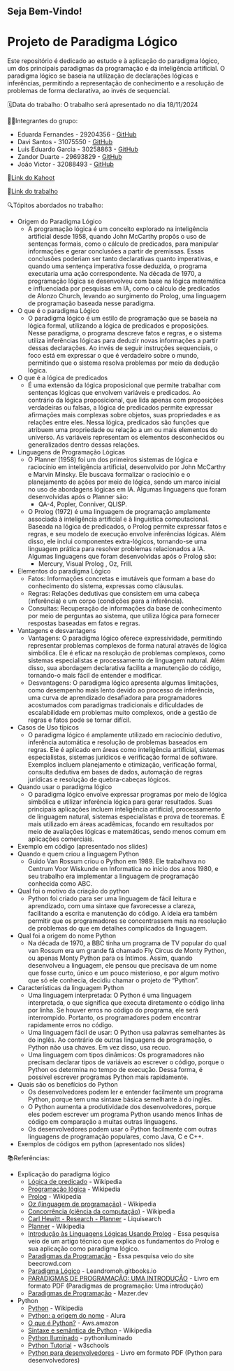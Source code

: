 ## Seja Bem-Vindo!

# Projeto de Paradigma Lógico

Este repositório é dedicado ao estudo e à aplicação do paradigma lógico, um dos principais paradigmas da programação e da inteligência artificial. O paradigma lógico se baseia na utilização de declarações lógicas e inferências, permitindo a representação de conhecimento e a resolução de problemas de forma declarativa, ao invés de sequencial.

🗓️Data do trabalho: O trabalho será apresentado no dia 18/11/2024

👨‍💻Integrantes do grupo:
- Eduarda Fernandes - 29204356 - [GitHub](https://github.com/eduardasf)
- Davi Santos - 31075550 - [GitHub](https://github.com/Davi140903)
- Luis Eduardo Garcia - 30258863 - [GitHub](https://github.com/luisgarcia723)
- Zandor Duarte - 29693829 - [GitHub](https://github.com/Duarte-01)
- João Victor - 32088493 - [GitHub](https://github.com/victor884)

  
🔗[Link do Kahoot](https://create.kahoot.it/share/paradigma-logico/107dc4fb-b377-45b4-a49b-c00bf45a9787)
  
🔗[Link do trabalho](https://view.genially.com/66f894478897e29f2b01a262/presentation-paradigma-logico) 

🔍Tópitos abordados no trabalho:
  - Origem do Paradigma Lógico
    - A programação lógica é um conceito explorado na inteligência artificial desde 1958, quando John McCarthy propôs o uso de sentenças formais, como o cálculo de predicados, para manipular informações e gerar conclusões a partir de premissas. Essas conclusões poderiam ser tanto declarativas quanto imperativas, e quando uma sentença imperativa fosse deduzida, o programa executaria uma ação correspondente. Na década de 1970, a programação lógica se desenvolveu com base na lógica matemática e influenciada por pesquisas em IA, como o cálculo de predicados de Alonzo Church, levando ao surgimento do Prolog, uma linguagem de programação baseada nesse paradigma.
  - O que é o paradigma Lógico
    - O paradigma lógico é um estilo de programação que se baseia na lógica formal, utilizando a lógica de predicados e proposições. Nesse paradigma, o programa descreve fatos e regras, e o sistema utiliza inferências lógicas para deduzir novas informações a partir dessas declarações. Ao invés de seguir instruções sequenciais, o foco está em expressar o que é verdadeiro sobre o mundo, permitindo que o sistema resolva problemas por meio da dedução lógica.
  - O  que é a lógica de predicados
    - É uma extensão da lógica proposicional que permite trabalhar com sentenças lógicas que envolvem variáveis e predicados. Ao contrário da lógica proposicional, que lida apenas com proposições verdadeiras ou falsas, a lógica de predicados permite expressar afirmações mais complexas sobre objetos, suas propriedades e as relações entre eles. Nessa lógica, predicados são funções que atribuem uma propriedade ou relação a um ou mais elementos do universo. As variáveis representam os elementos desconhecidos ou generalizados dentro dessas relações.
  - Linguagens de Programação Lógicas
    - O Planner (1958) foi um dos primeiros sistemas de lógica e raciocínio em inteligência artificial, desenvolvido por John McCarthy e Marvin Minsky. Ele buscava formalizar o raciocínio e o planejamento de ações por meio de lógica, sendo um marco inicial no uso de abordagens lógicas em IA. Algumas linguagens que foram desenvolvidas após o Planner são:
      - QA-4, Popler, Conniver, QLISP.
    - O Prolog (1972) é uma linguagem de programação amplamente associada à inteligência artificial e à linguística computacional. Baseada na lógica de predicados, o Prolog permite expressar fatos e regras, e seu modelo de execução envolve inferências lógicas. Além disso, ele inclui componentes extra-lógicos, tornando-se uma linguagem prática para resolver problemas relacionados a IA. Algumas linguagens que foram desenvolvidas após o Prolog são:
      - Mercury, Visual Prolog , Oz, Frill.
  - Elementos do paradigma Lógico
    - Fatos: Informações concretas e imutáveis que formam a base do conhecimento do sistema, expressas como cláusulas.
    - Regras: Relações dedutivas que consistem em uma cabeça (inferência) e um corpo (condições para a inferência).
    - Consultas: Recuperação de informações da base de conhecimento por meio de perguntas ao sistema, que utiliza lógica para fornecer respostas baseadas em fatos e regras.
  - Vantagens e desvantagens
    - Vantagens: O paradigma lógico oferece expressividade, permitindo representar problemas complexos de forma natural através de lógica simbólica. Ele é eficaz na resolução de problemas complexos, como sistemas especialistas e processamento de linguagem natural. Além disso, sua abordagem declarativa facilita a manutenção do código, tornando-o mais fácil de entender e modificar.
    - Desvantagens: O paradigma lógico apresenta algumas limitações, como desempenho mais lento devido ao processo de inferência, uma curva de aprendizado desafiadora para programadores acostumados com paradigmas tradicionais e dificuldades de escalabilidade em problemas muito complexos, onde a gestão de regras e fatos pode se tornar difícil.
  - Casos de Uso típicos
    - O paradigma lógico é amplamente utilizado em raciocínio dedutivo, inferência automática e resolução de problemas baseados em regras. Ele é aplicado em áreas como inteligência artificial, sistemas especialistas, sistemas jurídicos e verificação formal de software. Exemplos incluem planejamento e otimização, verificação formal, consulta dedutiva em bases de dados, automação de regras jurídicas e resolução de quebra-cabeças lógicos.  
  - Quando usar o paradigma lógico
    - O paradigma lógico envolve expressar programas por meio de lógica simbólica e utilizar inferência lógica para gerar resultados. Suas principais aplicações incluem inteligência artificial, processamento de linguagem natural, sistemas especialistas e prova de teoremas. É mais utilizado em áreas acadêmicas, focando em resultados por meio de avaliações lógicas e matemáticas, sendo menos comum em aplicações comerciais.
  - Exemplo em código (apresentado nos slides)
  - Quando e quem criou a linguagem Python
     - Guido Van Rossum criou o Python em 1989. Ele trabalhava no Centrum Voor Wiskunde en Informatica no início dos anos 1980, e seu trabalho era implementar a linguagem de programação conhecida como ABC.
  - Qual foi o motivo da criação do python
     - Python foi criado para ser uma linguagem de fácil leitura e aprendizado, com uma sintaxe que favorecesse a clareza, facilitando a escrita e manutenção do código. A ideia era também permitir que os programadores se concentrassem mais na resolução de problemas do que em detalhes complicados da linguagem.
  - Qual foi a origem do nome Python
     - Na década de 1970, a BBC tinha um programa de TV popular do qual van Rossum era um grande fã chamado Fly Circus de Monty Python, ou apenas Monty Python para os Íntimos.
Assim, quando desenvolveu a linguagem, ele pensou que precisava de um nome que fosse curto, único e um pouco misterioso, e por algum motivo que só ele conhecia, decidiu chamar o projeto de “Python”.
  - Características da linguagem Python
    - Uma linguagem interpretada: O Python é uma linguagem interpretada, o que significa que executa diretamente o código linha por linha. Se houver erros no código do programa, ele será interrompido. Portanto, os programadores podem encontrar rapidamente erros no código.
    - Uma linguagem fácil de usar: O Python usa palavras semelhantes às do inglês. Ao contrário de outras linguagens de programação, o Python não usa chaves. Em vez disso, usa recuo. 
    - Uma linguagem com tipos dinâmicos: Os programadores não precisam declarar tipos de variáveis ao escrever o código, porque o Python os determina no tempo de execução. Dessa forma, é possível escrever programas Python mais rapidamente.
  - Quais são os benefícios do Python
    - Os desenvolvedores podem ler e entender facilmente um programa Python, porque tem uma sintaxe básica semelhante à do inglês. 
    - O Python aumenta a produtividade dos desenvolvedores, porque eles podem escrever um programa Python usando menos linhas de código em comparação a muitas outras linguagens.
    - Os desenvolvedores podem usar o Python facilmente com outras linguagens de programação populares, como Java, C e C++.
  - Exemplos de códigos em python (apresentado nos slides)
 
📚Referências:
- Explicação do paradigma lógico 
  - [Lógica de predicado](https://pt.wikipedia.org/wiki/Lógica_de_predicados#:~:text=Na%20lógica%20matemática%2C%20a%20lógica,sorted%20logic%20ou%20infinitary%20logic.) - Wikipedia
  - [Programação lógica](https://pt.wikipedia.org/wiki/Programação_lógica#:~:text=A%20primeira%20linguagem%20de%20programação,eram%20disponíveis%20quando%20foi%20desenvolvida.) - Wikipedia
  - [Prolog](https://pt.wikipedia.org/wiki/Prolog) - Wikipedia
  - [Oz (linguagem de programação)](https://pt.wikipedia.org/wiki/Oz_(linguagem_de_programação)) - Wikipedia
  - [Concorrência (ciência da computação)](https://pt.wikipedia.org/wiki/Concorrência_(ciência_da_computação)) - Wikipedia
  - [Carl Hewitt - Research - Planner](https://www.liquisearch.com/carl_hewitt/research/planner) - Liquisearch
  - [Planner](https://pt.wikipedia.org/wiki/Planner) - Wikipedia
  - [Introdução às Linguagens Lógicas Usando Prolog](https://www.fsma.edu.br/si/edicao30/FSMA_SI_2022_2_04_Prolog.pdf) - Essa pesquisa veio de um artigo técnico que explica os fundamentos do Prolog e sua aplicação como paradigma lógico.
  - [Paradigmas da Programação](https://beecrowd.com/pt/blog-posts/paradigmas-da-programacao/) - Essa pesquisa veio do site beecrowd.com
  - [Paradigma Lógico](https://leandromoh.gitbooks.io/tcc-paradigmas-de-programacao/content/6_paradigma_logico/index.html) - Leandromoh.gitbooks.io
  - [PARADIGMAS DE PROGRAMAÇÃO: UMA INTRODUÇÃO](https://www.editorasynapse.org/wp-content/uploads/2021/03/paradigmas_programacao_uma_introducao_V0.pdf) - Livro em formato PDF (Paradigmas de programação: Uma introdução)
  - [Paradigmas de Programação](https://mazer.dev/pt-br/blog/artigos/paradigmas-de-programacao/) - Mazer.dev
- Python
  - [Python](https://pt.wikipedia.org/wiki/Python) - Wikipedia
  - [Python: a origem do nome](https://www.alura.com.br/artigos/python-origem-do-nome?srsltid=AfmBOopIq50CxLfIFpHC-XVlnSmX6KdGWjX636_er5psHKDbyNsWttvX) - Alura
  - [O que é Python?](https://aws.amazon.com/pt/what-is/python/) - Aws.amazon
  - [Sintaxe e semântica de Python](https://pt.m.wikipedia.org/wiki/Sintaxe_e_sem%C3%A2ntica_de_Python) - Wikipedia
  - [Python Iluminado](https://pythoniluminado.netlify.app/sintaxe) - pythoniluminado
  - [Python Tutorial](https://www.w3schools.com/python/) - w3schools
  - [Python para desenvolvedores](https://books.google.com.br/books?hl=pt-BR&lr=&id=eZmtBAAAQBAJ&oi=fnd&pg=PA5&dq=sintaxe+em+python&ots=VFOoupHjhm&sig=tyD_DZxjWTXahrwryq3yjTr2EcU#v=onepage&q=sintaxe%20em%20python&f=false) - Livro em formato PDF (Python para desenvolvedores)
